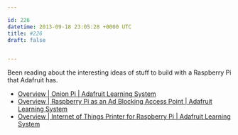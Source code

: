 ```yaml
---

id: 226
datetime: 2013-09-18 23:05:28 +0000 UTC
title: #226
draft: false


---
```


Been reading about the interesting ideas of stuff to build with a Raspberry Pi that Adafruit has.  

 
 * [Overview | Onion Pi | Adafruit Learning System](http://learn.adafruit.com/onion-pi?view=all)
 * [Overview | Raspberry Pi as an Ad Blocking Access Point | Adafruit Learning System](http://learn.adafruit.com/raspberry-pi-as-an-ad-blocking-access-point/overview)
 * [Overview | Internet of Things Printer for Raspberry Pi | Adafruit Learning System](http://learn.adafruit.com/pi-thermal-printer?view=all)


